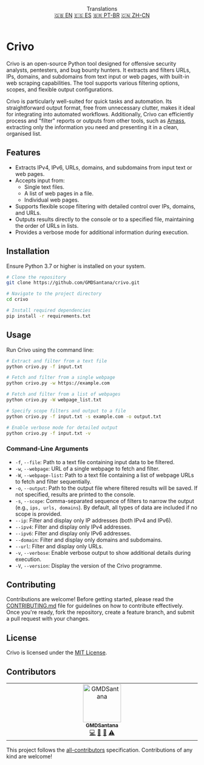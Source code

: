 <p align="center">
Translations <br>
<a href=https://github.com/GMDSantana/crivo/tree/master/README.md>🇬🇧 EN</a>
<a href=https://github.com/GMDSantana/crivo/tree/master/translations/es/README.md>🇪🇸 ES</a>
<a href=https://github.com/GMDSantana/crivo/tree/master/translations/pt-br/README.md>🇧🇷 PT-BR</a>
<a href=https://github.com/GMDSantana/crivo/tree/master/translations/zh-cn/README.md>🇨🇳 ZH-CN</a>
 <br><br>
</p>

# Crivo

Crivo is an open-source Python tool designed for offensive security analysts, pentesters, and bug bounty hunters. It extracts and filters URLs, IPs, domains, and subdomains from text input or web pages, with built-in web scraping capabilities. The tool supports various filtering options, scopes, and flexible output configurations.

Crivo is particularly well-suited for quick tasks and automation. Its straightforward output format, free from unnecessary clutter, makes it ideal for integrating into automated workflows. Additionally, Crivo can efficiently process and "filter" reports or outputs from other tools, such as [Amass](https://github.com/owasp-amass/amass), extracting only the information you need and presenting it in a clean, organised list.

## Features

- Extracts IPv4, IPv6, URLs, domains, and subdomains from input text or web pages.
- Accepts input from:
  - Single text files.
  - A list of web pages in a file.
  - Individual web pages.
- Supports flexible scope filtering with detailed control over IPs, domains, and URLs.
- Outputs results directly to the console or to a specified file, maintaining the order of URLs in lists.
- Provides a verbose mode for additional information during execution.

## Installation

Ensure Python 3.7 or higher is installed on your system.

```bash
# Clone the repository
git clone https://github.com/GMDSantana/crivo.git

# Navigate to the project directory
cd crivo

# Install required dependencies
pip install -r requirements.txt
```

## Usage

Run Crivo using the command line:

```bash
# Extract and filter from a text file
python crivo.py -f input.txt

# Fetch and filter from a single webpage
python crivo.py -w https://example.com

# Fetch and filter from a list of webpages
python crivo.py -W webpage_list.txt

# Specify scope filters and output to a file
python crivo.py -f input.txt -s example.com -o output.txt

# Enable verbose mode for detailed output
python crivo.py -f input.txt -v
```

### Command-Line Arguments

- `-f`, `--file`: Path to a text file containing input data to be filtered.
- `-w`, `--webpage`: URL of a single webpage to fetch and filter.
- `-W`, `--webpage-list`: Path to a text file containing a list of webpage URLs to fetch and filter sequentially.
- `-o`, `--output`: Path to the output file where filtered results will be saved. If not specified, results are printed to the console.
- `-s`, `--scope`: Comma-separated sequence of filters to narrow the output (e.g., `ips, urls, domains`). By default, all types of data are included if no scope is provided.
- `--ip`: Filter and display only IP addresses (both IPv4 and IPv6).
- `--ipv4`: Filter and display only IPv4 addresses.
- `--ipv6`: Filter and display only IPv6 addresses.
- `--domain`: Filter and display only domains and subdomains.
- `--url`: Filter and display only URLs.
- `-v`, `--verbose`: Enable verbose output to show additional details during execution.
- `-V`, `--version`: Display the version of the Crivo programme.

## Contributing

Contributions are welcome! Before getting started, please read the [CONTRIBUTING.md](CONTRIBUTING.md) file for guidelines on how to contribute effectively. Once you're ready, fork the repository, create a feature branch, and submit a pull request with your changes.

## License

Crivo is licensed under the [MIT License](LICENSE).

## Contributors

<!-- ALL-CONTRIBUTORS-LIST:START - Do not remove or modify this section -->
<!-- prettier-ignore-start -->
<!-- markdownlint-disable -->
<table>
  <tbody>
    <tr>
      <td align="center" valign="top" width="14.28%"><a href="https://gmdsantana.com/"><img src="https://avatars.githubusercontent.com/u/6341823?v=4?s=100" width="100px;" alt="GMDSantana"/><br /><sub><b>GMDSantana</b></sub></a><br /><a href="#code-GMDSantana" title="Code">💻</a> <a href="#design-GMDSantana" title="Design">🎨</a> <a href="#doc-GMDSantana" title="Documentation">📖</a> <a href="#test-GMDSantana" title="Tests">⚠️</a></td>
    </tr>
  </tbody>
</table>

<!-- markdownlint-restore -->
<!-- prettier-ignore-end -->

<!-- ALL-CONTRIBUTORS-LIST:END -->

This project follows the [all-contributors](https://allcontributors.org) specification.
Contributions of any kind are welcome!
